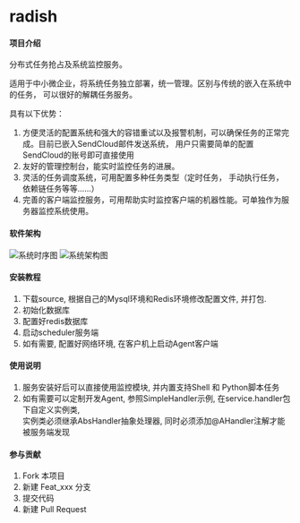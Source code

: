 # radish

#### 项目介绍
分布式任务抢占及系统监控服务。

适用于中小微企业，将系统任务独立部署，统一管理。区别与传统的嵌入在系统中的任务， 可以很好的解耦任务服务。

具有以下优势：

1. 方便灵活的配置系统和强大的容错重试以及报警机制，可以确保任务的正常完成。目前已嵌入SendCloud邮件发送系统， 用户只需要简单的配置SendCloud的账号即可直接使用
2. 友好的管理控制台，能实时监控任务的进展。
3. 灵活的任务调度系统，可用配置多种任务类型（定时任务， 手动执行任务， 依赖链任务等等……）
4. 完善的客户端监控服务，可用帮助实时监控客户端的机器性能。可单独作为服务器监控系统使用。


#### 软件架构
![系统时序图](https://github.com/shensuoyao/radish/raw/master/doc/screenshots/任务系统时序图.jpg)
![系统架构图](https://github.com/shensuoyao/radish/raw/master/doc/screenshots/系统架构设计.jpg)


#### 安装教程

1. 下载source, 根据自己的Mysql环境和Redis环境修改配置文件, 并打包.
2. 初始化数据库
3. 配置好redis数据库
4. 启动scheduler服务端
5. 如有需要, 配置好网络环境, 在客户机上启动Agent客户端

#### 使用说明

1. 服务安装好后可以直接使用监控模块, 并内置支持Shell 和 Python脚本任务
2. 如有需要可以定制开发Agent, 参照SimpleHandler示例, 在service.handler包下自定义实例类,  
实例类必须继承AbsHandler抽象处理器, 同时必须添加@AHandler注解才能被服务端发现

#### 参与贡献

1. Fork 本项目
2. 新建 Feat_xxx 分支
3. 提交代码
4. 新建 Pull Request